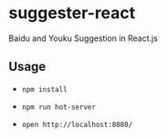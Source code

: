 # suggester-react
Baidu and Youku Suggestion in React.js

## Usage
- `npm install`
- `npm run hot-server`

- `open http://localhost:8080/`
